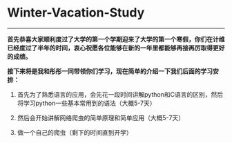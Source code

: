 # Winter-Vacation-Study
-----------------------------------------------------
**首先恭喜大家顺利度过了大学的第一个学期迎来了大学的第一个寒假，你们在计维已经度过了半年的时间，衷心祝愿各位能够在新的一年里都能够再接再厉取得更好的成绩。**

**接下来将是我和彤彤一同带领你们学习，现在简单的介绍一下我们后面的学习安排：**<br>

1. 首先为了熟悉语言的应用，会先花一段时间讲解python和C语言的区别，然后将学习python一些基本常用到的语法（大概5-7天）

1. 然后会开始讲解网络爬虫的简单原理和简单应用（大概5-7天）
 
1. 做一个自己的爬虫（剩下的时间直到开学）
